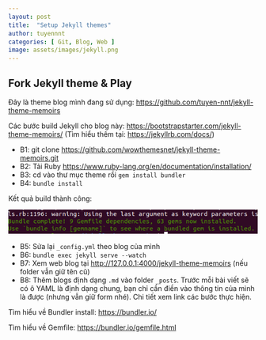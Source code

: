 ```yaml
---
layout: post
title:  "Setup Jekyll themes"
author: tuyennnt
categories: [ Git, Blog, Web ]
image: assets/images/jekyll.png
---
```


## Fork Jekyll theme & Play

Đây là theme blog mình đang sử dụng: https://github.com/tuyen-nnt/jekyll-theme-memoirs

Các bước build Jekyll cho blog này: https://bootstrapstarter.com/jekyll-theme-memoirs/
(Tìm hiểu thêm tại: https://jekyllrb.com/docs/)


* B1: git clone https://github.com/wowthemesnet/jekyll-theme-memoirs.git
* B2: Tải Ruby https://www.ruby-lang.org/en/documentation/installation/
* B3: cd vào thư mục theme rồi ``gem install bundler``
* B4: ``bundle install``

Kết quả build thành công:

![](/assets/images/bundle-install.png)

* B5: Sửa lại ``_config.yml`` theo blog của mình
* B6: ``bundle exec jekyll serve --watch``
* B7: Xem web blog tại http://127.0.0.1:4000/jekyll-theme-memoirs (nếu folder vẫn giữ tên cũ)
* B8: Thêm blogs định dạng ``.md`` vào folder ``_posts``. Trước mỗi bài viết sẽ có ô YAML là định dạng chung, bạn chỉ cần điền vào thông tin của mình là được (nhưng vẫn giữ form nhé). Chi tiết xem link các bước thực hiện.


Tìm hiểu về Bundler install: https://bundler.io/

Tìm hiểu về Gemfile: https://bundler.io/gemfile.html

